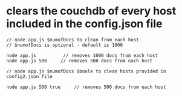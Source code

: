 # clears the couchdb of every host included in the config.json file


```
// node app.js $numofDocs to clean from each host
// $numofDocs is optional - default is 1000

node app.js          // removes 1000 docs from each host
node app.js 500     // removes 500 docs from each host
```

```
// node app.js $numofDocs $boole to clean hosts provided in config2.json file

node app.js 500 true     // removes 500 docs from each host
```